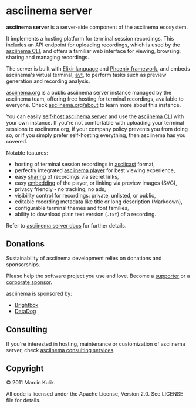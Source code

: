 # asciinema server

__asciinema server__ is a server-side component of the asciinema ecosystem.

It implements a hosting platform for terminal session recordings. This includes
an API endpoint for uploading recordings, which is used by the [asciinema
CLI](https://docs.asciinema.org/manual/cli/), and offers a familiar web
interface for viewing, browsing, sharing and managing recordings.

The server is built with [Elixir language](https://elixir-lang.org/) and
[Phoenix framework](https://www.phoenixframework.org/), and embeds asciinema's
virtual terminal, [avt](https://github.com/asciinema/avt), to perform tasks such
as preview generation and recording analysis.

[asciinema.org](https://asciinema.org) is a public asciinema server instance
managed by the asciinema team, offering free hosting for terminal recordings,
available to everyone. Check [asciinema.org/about](https://asciinema.org/about)
to learn more about this instance.

You can easily [self-host asciinema
server](https://docs.asciinema.org/manual/server/self-hosting/) and use the
[asciinema CLI](https://docs.asciinema.org/manual/cli/) with your own instance.
If you're not comfortable with uploading your terminal sessions to
asciinema.org, if your company policy prevents you from doing so, or if you
simply prefer self-hosting everything, then asciinema has you covered.

Notable features:

- hosting of terminal session recordings in
  [asciicast](https://docs.asciinema.org/manual/asciicast/v2/) format,
- perfectly integrated [asciinema
  player](https://docs.asciinema.org/manual/player/) for best viewing experience,
- easy [sharing](https://docs.asciinema.org/manual/server/sharing/) of
  recordings via secret links,
- easy [embedding](https://docs.asciinema.org/manual/server/embedding/) of the
  player, or linking via preview images (SVG),
- privacy friendly - no tracking, no ads,
- visibility control for recordings: private, unlisted, or public,
- editable recording metadata like title or long description (Markdown),
- configurable terminal themes and font families,
- ability to download plain text version (`.txt`) of a recording.

Refer to [asciinema server docs](https://docs.asciinema.org/manual/server/) for
further details.

## Donations

Sustainability of asciinema development relies on donations and sponsorships.

Please help the software project you use and love. Become a
[supporter](https://docs.asciinema.org/donations/#individuals) or a [corporate
sponsor](https://docs.asciinema.org/donations/#corporate-sponsorship).

asciinema is sponsored by:

- [Brightbox](https://www.brightbox.com/)
- [DataDog](https://datadoghq.com/)

## Consulting

If you're interested in hosting, maintenance or customization of asciinema
server, check [asciinema consulting
services](https://docs.asciinema.org/consulting/).

## Copyright

© 2011 Marcin Kulik.

All code is licensed under the Apache License, Version 2.0. See LICENSE file for
details.
